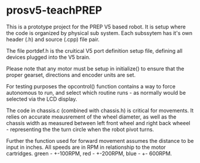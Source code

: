 # prosv5-teachPREP

This is a prototype project for the PREP V5 based robot.  It is setup where the code is organized by physical sub system.  Each subssytem has it's own header (.h) and source (.cpp) file pair.

The file portdef.h is the cruitical V5 port definition setup file, defining all devices plugged into the V5 brain.

Please note that any motor must be setup in initialize() to ensure that the proper gearset, directions and encoder units are set.

For testing purposes the opcontrol() function contains a way to force autonomous to run, and select which routine runs - as normally would be selected via the LCD display.

The code in chassis.c (combined with chassis.h) is critical for movements.  It relies on accurate meausrement of the wheel diameter, as well as the chassis width as measured between left front wheel and right back wheeel - representing the the turn circle when the robot pivot turns.

Further the function used for forward movement assumes the distance to be input in inches.  All speeds are in RPM in relationship to the motor cartridges.  green - +-100RPM, red - +-200RPM, blue - +- 600RPM.

